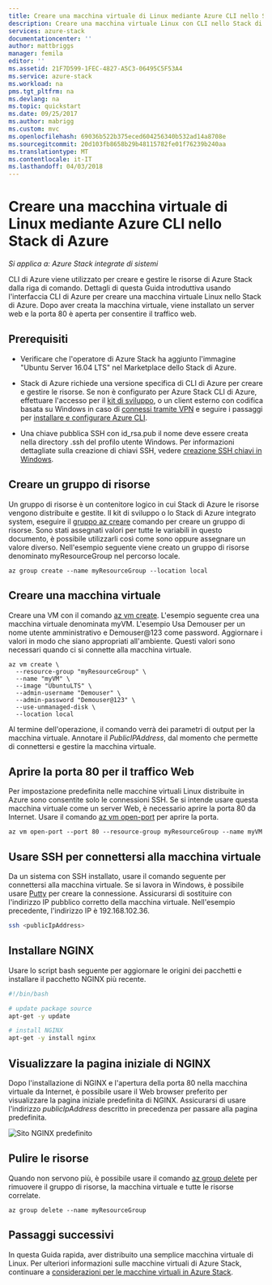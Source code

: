 ```yaml
---
title: Creare una macchina virtuale di Linux mediante Azure CLI nello Stack di Azure | Documenti Microsoft
description: Creare una macchina virtuale Linux con CLI nello Stack di Azure.
services: azure-stack
documentationcenter: ''
author: mattbriggs
manager: femila
editor: ''
ms.assetid: 21F7D599-1FEC-4827-A5C3-06495C5F53A4
ms.service: azure-stack
ms.workload: na
pms.tgt_pltfrm: na
ms.devlang: na
ms.topic: quickstart
ms.date: 09/25/2017
ms.author: mabrigg
ms.custom: mvc
ms.openlocfilehash: 69036b522b375eced604256340b532ad14a8708e
ms.sourcegitcommit: 20d103fb8658b29b48115782fe01f76239b240aa
ms.translationtype: MT
ms.contentlocale: it-IT
ms.lasthandoff: 04/03/2018
---
```

# <a name="create-a-linux-virtual-machine-by-using-azure-cli-in-azure-stack"></a>Creare una macchina virtuale di Linux mediante Azure CLI nello Stack di Azure

*Si applica a: Azure Stack integrate di sistemi*

CLI di Azure viene utilizzato per creare e gestire le risorse di Azure Stack dalla riga di comando. Dettagli di questa Guida introduttiva usando l'interfaccia CLI di Azure per creare una macchina virtuale Linux nello Stack di Azure.  Dopo aver creata la macchina virtuale, viene installato un server web e la porta 80 è aperta per consentire il traffico web.

## <a name="prerequisites"></a>Prerequisiti 

* Verificare che l'operatore di Azure Stack ha aggiunto l'immagine "Ubuntu Server 16.04 LTS" nel Marketplace dello Stack di Azure. 

* Stack di Azure richiede una versione specifica di CLI di Azure per creare e gestire le risorse. Se non è configurato per Azure Stack CLI di Azure, effettuare l'accesso per il [kit di sviluppo](azure-stack-connect-azure-stack.md#connect-to-azure-stack-with-remote-desktop), o un client esterno con codifica basata su Windows in caso di [connessi tramite VPN](azure-stack-connect-azure-stack.md#connect-to-azure-stack-with-vpn) e seguire i passaggi per [installare e configurare Azure CLI](azure-stack-version-profiles-azurecli2.md).

* Una chiave pubblica SSH con id_rsa.pub il nome deve essere creata nella directory .ssh del profilo utente Windows. Per informazioni dettagliate sulla creazione di chiavi SSH, vedere [creazione SSH chiavi in Windows](../../virtual-machines/linux/ssh-from-windows.md). 

## <a name="create-a-resource-group"></a>Creare un gruppo di risorse

Un gruppo di risorse è un contenitore logico in cui Stack di Azure le risorse vengono distribuite e gestite. Il kit di sviluppo o lo Stack di Azure integrato system, eseguire il [gruppo az creare](/cli/azure/group#az_group_create) comando per creare un gruppo di risorse. Sono stati assegnati valori per tutte le variabili in questo documento, è possibile utilizzarli così come sono oppure assegnare un valore diverso. Nell'esempio seguente viene creato un gruppo di risorse denominato myResourceGroup nel percorso locale.

```cli
az group create --name myResourceGroup --location local
```

## <a name="create-a-virtual-machine"></a>Creare una macchina virtuale

Creare una VM con il comando [az vm create](/cli/azure/vm#az_vm_create). L'esempio seguente crea una macchina virtuale denominata myVM. L'esempio Usa Demouser per un nome utente amministrativo e Demouser@123 come password. Aggiornare i valori in modo che siano appropriati all'ambiente. Questi valori sono necessari quando ci si connette alla macchina virtuale.

```cli
az vm create \
  --resource-group "myResourceGroup" \
  --name "myVM" \
  --image "UbuntuLTS" \
  --admin-username "Demouser" \
  --admin-password "Demouser@123" \
  --use-unmanaged-disk \
  --location local
```

Al termine dell'operazione, il comando verrà dei parametri di output per la macchina virtuale.  Annotare il *PublicIPAddress*, dal momento che permette di connettersi e gestire la macchina virtuale.

## <a name="open-port-80-for-web-traffic"></a>Aprire la porta 80 per il traffico Web

Per impostazione predefinita nelle macchine virtuali Linux distribuite in Azure sono consentite solo le connessioni SSH. Se si intende usare questa macchina virtuale come un server Web, è necessario aprire la porta 80 da Internet. Usare il comando [az vm open-port](/cli/azure/vm#open-port) per aprire la porta.

```cli
az vm open-port --port 80 --resource-group myResourceGroup --name myVM
```

## <a name="ssh-into-your-vm"></a>Usare SSH per connettersi alla macchina virtuale

Da un sistema con SSH installato, usare il comando seguente per connettersi alla macchina virtuale. Se si lavora in Windows, è possibile usare [Putty](http://www.putty.org/) per creare la connessione. Assicurarsi di sostituire con l'indirizzo IP pubblico corretto della macchina virtuale. Nell'esempio precedente, l'indirizzo IP è 192.168.102.36.

```bash
ssh <publicIpAddress>
```

## <a name="install-nginx"></a>Installare NGINX

Usare lo script bash seguente per aggiornare le origini dei pacchetti e installare il pacchetto NGINX più recente. 

```bash 
#!/bin/bash

# update package source
apt-get -y update

# install NGINX
apt-get -y install nginx
```

## <a name="view-the-nginx-welcome-page"></a>Visualizzare la pagina iniziale di NGINX

Dopo l'installazione di NGINX e l'apertura della porta 80 nella macchina virtuale da Internet, è possibile usare il Web browser preferito per visualizzare la pagina iniziale predefinita di NGINX. Assicurarsi di usare l'indirizzo *publicIpAddress* descritto in precedenza per passare alla pagina predefinita. 

![Sito NGINX predefinito](./media/azure-stack-quick-create-vm-linux-cli/nginx.png) 

## <a name="clean-up-resources"></a>Pulire le risorse

Quando non servono più, è possibile usare il comando [az group delete](/cli/azure/group#az_group_delete) per rimuovere il gruppo di risorse, la macchina virtuale e tutte le risorse correlate.

```cli
az group delete --name myResourceGroup
```

## <a name="next-steps"></a>Passaggi successivi

In questa Guida rapida, aver distribuito una semplice macchina virtuale di Linux. Per ulteriori informazioni sulle macchine virtuali di Azure Stack, continuare a [considerazioni per le macchine virtuali in Azure Stack](azure-stack-vm-considerations.md).

